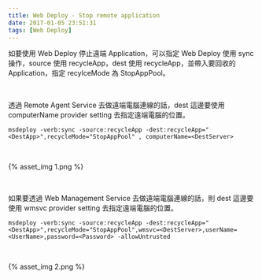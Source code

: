 ```yaml
---
title: Web Deploy - Stop remote application
date: 2017-01-05 23:51:31
tags: [Web Deploy]
---
```


如要使用 Web Deploy 停止遠端 Application，可以指定 Web Deploy 使用 sync 操作，source 使用 recycleApp，dest 使用 recycleApp，並帶入要回收的 Application，指定 recylceMode 為 StopAppPool。  

<!-- More -->

<br/>

透過 Remote Agent Service 去做遠端電腦連線的話，dest 這邊要使用 computerName provider setting 去指定遠端電腦的位置。  

    msdeploy -verb:sync -source:recycleApp -dest:recycleApp="<DestApp>",recycleMode="StopAppPool" , computerName=<DestServer>

<br/>


{% asset_img 1.png %}

<br/>


如果要透過 Web Management Service 去做遠端電腦連線的話，則 dest 這邊要使用 wmsvc provider setting 去指定遠端電腦的位置。  

    msdeploy -verb:sync -source:recycleApp -dest:recycleApp="<DestApp>",recycleMode="StopAppPool",wmsvc=<DestServer>,userName=<UserName>,password=<Password> -allowUntrusted


<br/>


{% asset_img 2.png %}

<br/>
